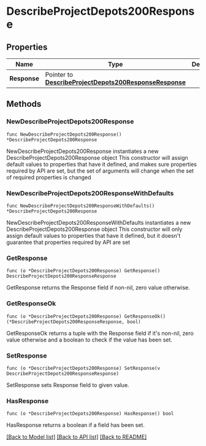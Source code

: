 # DescribeProjectDepots200Response

## Properties

Name | Type | Description | Notes
------------ | ------------- | ------------- | -------------
**Response** | Pointer to [**DescribeProjectDepots200ResponseResponse**](DescribeProjectDepots200ResponseResponse.md) |  | [optional] 

## Methods

### NewDescribeProjectDepots200Response

`func NewDescribeProjectDepots200Response() *DescribeProjectDepots200Response`

NewDescribeProjectDepots200Response instantiates a new DescribeProjectDepots200Response object
This constructor will assign default values to properties that have it defined,
and makes sure properties required by API are set, but the set of arguments
will change when the set of required properties is changed

### NewDescribeProjectDepots200ResponseWithDefaults

`func NewDescribeProjectDepots200ResponseWithDefaults() *DescribeProjectDepots200Response`

NewDescribeProjectDepots200ResponseWithDefaults instantiates a new DescribeProjectDepots200Response object
This constructor will only assign default values to properties that have it defined,
but it doesn't guarantee that properties required by API are set

### GetResponse

`func (o *DescribeProjectDepots200Response) GetResponse() DescribeProjectDepots200ResponseResponse`

GetResponse returns the Response field if non-nil, zero value otherwise.

### GetResponseOk

`func (o *DescribeProjectDepots200Response) GetResponseOk() (*DescribeProjectDepots200ResponseResponse, bool)`

GetResponseOk returns a tuple with the Response field if it's non-nil, zero value otherwise
and a boolean to check if the value has been set.

### SetResponse

`func (o *DescribeProjectDepots200Response) SetResponse(v DescribeProjectDepots200ResponseResponse)`

SetResponse sets Response field to given value.

### HasResponse

`func (o *DescribeProjectDepots200Response) HasResponse() bool`

HasResponse returns a boolean if a field has been set.


[[Back to Model list]](../README.md#documentation-for-models) [[Back to API list]](../README.md#documentation-for-api-endpoints) [[Back to README]](../README.md)


